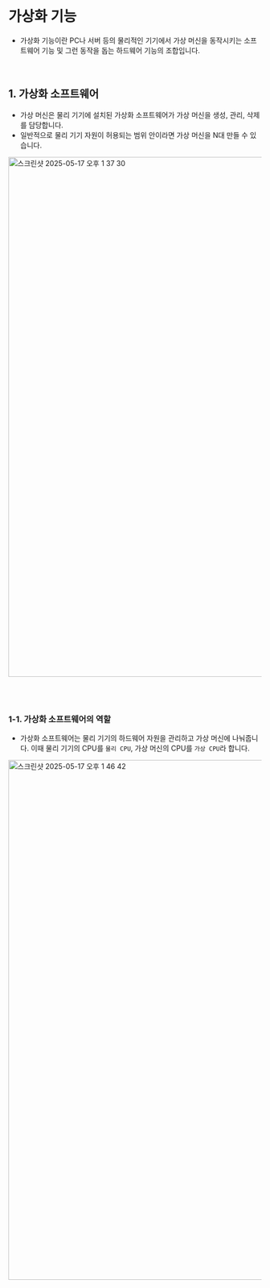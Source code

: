 # 가상화 기능

- 가상화 기능이란 PC나 서버 등의 물리적인 기기에서 가상 머신을 동작시키는 소프트웨어 기능 및 그런 동작을 돕는 하드웨어 기능의 조합입니다.

<br>

## 1. 가상화 소프트웨어

- 가상 머신은 물리 기기에 설치된 가상화 소프트웨어가 가상 머신을 생성, 관리, 삭제를 담당합니다.
- 일반적으로 물리 기기 자원이 허용되는 범위 안이라면 가상 머신을 N대 만들 수 있습니다.

<img width="1032" alt="스크린샷 2025-05-17 오후 1 37 30" src="https://github.com/user-attachments/assets/dd302c90-98fd-478c-b154-c6fdfc0feacb" />

<br><br>

### 1-1. 가상화 소프트웨어의 역할

- 가상화 소프트웨어는 물리 기기의 하드웨어 자원을 관리하고 가상 머신에 나눠줍니다. 이때 물리 기기의 CPU를 `물리 CPU`, 가상 머신의 CPU를 `가상 CPU`라 합니다.

<img width="1032" alt="스크린샷 2025-05-17 오후 1 46 42" src="https://github.com/user-attachments/assets/1846d1ba-6751-48cf-946c-01bbe3c71136" />



